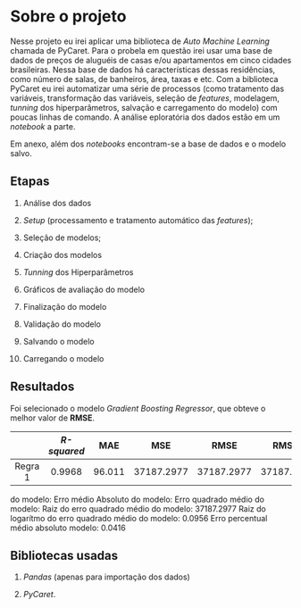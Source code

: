 # Sobre o projeto

Nesse projeto eu irei aplicar uma biblioteca de *Auto Machine Learning* chamada de PyCaret. Para o probela em questão irei usar uma base de dados de preços de aluguéis de casas
e/ou apartamentos em cinco cidades brasileiras. Nessa base de dados há características dessas residências, como número de salas, de banheiros, área, taxas e etc. Com a biblioteca
PyCaret eu irei automatizar uma série de processos (como tratamento das variáveis, transformação das variáveis, seleção de *features*, modelagem, *tunning* dos hiperparâmetros, 
salvação e carregamento do modelo) com poucas linhas de comando. A análise eploratória dos dados estão em um *notebook* a parte.

Em anexo, além dos *notebooks* encontram-se a base de dados e o modelo salvo.

## Etapas

1) Análise dos dados

2) *Setup* (processamento e tratamento automático das *features*);

3) Seleção de modelos;

4) Criação dos modelos

5) *Tunning* dos Hiperparâmetros

6) Gráficos de avaliação do modelo

7) Finalização do modelo

8) Validação do modelo

9) Salvando o modelo

10) Carregando o modelo

## Resultados

Foi selecionado o modelo *Gradient Boosting Regressor*, que obteve o melhor valor de **RMSE**.

  |          |  *R-squared*  |  MAE   |    MSE    |     RMSE      |    RMSLE      |   MAPE      |
|:--------:|:-----------:|:------------:|:---------------:|:---------------:|:---------------:|:---------------:|
|Regra 1   | 0.9968 |  96.011|  37187.2977    |   37187.2977    |  37187.2977    |  37187.2977    |


 do modelo: 
Erro médio Absoluto do modelo: 
Erro quadrado  médio do modelo: 
Raiz do erro quadrado médio do modelo: 37187.2977
Raiz do logarítmo do erro quadrado médio do modelo: 0.0956
Erro percentual médio absoluto modelo: 0.0416
## Bibliotecas usadas

1) *Pandas* (apenas para importação dos dados)

2) *PyCaret*.



